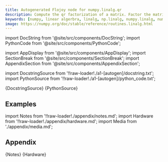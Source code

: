 ```yaml
---
title: Autogenerated Flojoy node for numpy.linalg.qr
description: Compute the qr factorization of a matrix. Factor the matrix `a` as *qr*, where `q` is orthonormal and `r` is upper-triangular.
keywords: [numpy, linear algerbra, linalg, np.linalg, numpy.linalg, numpy.linalg.qr]
image: https://numpy.org/doc/stable/reference/routines.linalg.html
---
```


[//]: # (Custom component imports)

import DocString from '@site/src/components/DocString';
import PythonCode from '@site/src/components/PythonCode';

import AppDisplay from '@site/src/components/AppDisplay';
import SectionBreak from '@site/src/components/SectionBreak';
import AppendixSection from '@site/src/components/AppendixSection';

[//]: # (Docstring)

import DocstringSource from '!!raw-loader!./a1-[autogen]/docstring.txt';
import PythonSource from '!!raw-loader!./a1-[autogen]/python_code.txt';


<DocString>{DocstringSource}</DocString>
<PythonCode GLink='NUMPY/linalg/QR/QR.py'>{PythonSource}</PythonCode>


<SectionBreak />

    

[//]: # (Examples)

## Examples

<AppDisplay 
  GLink='NUMPY/linalg/QR'
  nodeLabel='QR'>
</AppDisplay>

<SectionBreak />

    

[//]: # (Appendix)

import Notes from '!!raw-loader!./appendix/notes.md';
import Hardware from '!!raw-loader!./appendix/hardware.md';
import Media from './appendix/media.md';

## Appendix

<AppendixSection index={0} folderPath='nodes/NUMPY/linalg/QR/appendix/'>{Notes}</AppendixSection>
<AppendixSection index={1} folderPath='nodes/NUMPY/linalg/QR/appendix/'>{Hardware}</AppendixSection>
<AppendixSection index={2} folderPath='nodes/NUMPY/linalg/QR/appendix/'><Media/></AppendixSection>


